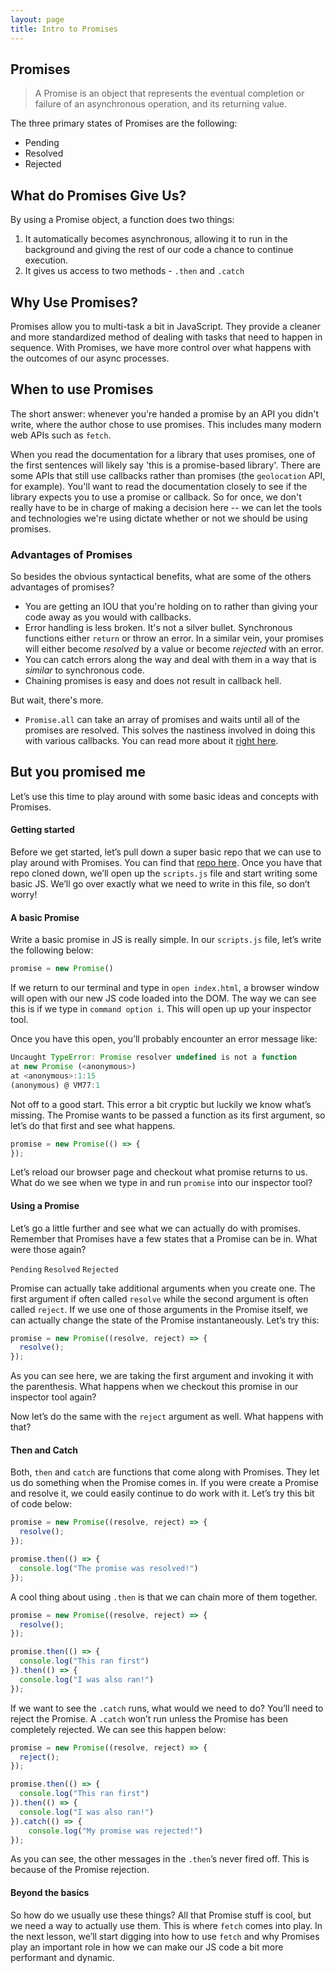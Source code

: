 ```yaml
---
layout: page
title: Intro to Promises
---
```


## Promises
> A Promise is an object that represents the eventual completion or failure of an asynchronous operation, and its returning value.

The three primary states of Promises are the following:

- Pending
- Resolved
- Rejected

## What do Promises Give Us?

By using a Promise object, a function does two things:

1. It automatically becomes asynchronous, allowing it to run in the background and giving the rest of our code a chance to continue execution.
2. It gives us access to two methods - `.then` and `.catch`

## Why Use Promises?
Promises allow you to multi-task a bit in JavaScript. They provide a cleaner and more standardized method of dealing with tasks that need to happen in sequence. With Promises, we have more control over what happens with the outcomes of our async processes.

## When to use Promises
The short answer: whenever you're handed a promise by an API you didn't write, where the author chose to use promises. This includes many modern web APIs such as `fetch`.

When you read the documentation for a library that uses promises, one of the first sentences will likely say 'this is a promise-based library'. There are some APIs that still use callbacks rather than promises (the `geolocation` API, for example). You'll want to read the documentation closely to see if the library expects you to use a promise or callback. So for once, we don't really have to be in charge of making a decision here -- we can let the tools and technologies we're using dictate whether or not we should be using promises.

### Advantages of Promises

So besides the obvious syntactical benefits, what are some of the others advantages of promises?

- You are getting an IOU that you're holding on to rather than giving your code away as you would with callbacks.
- Error handling is less broken. It's not a silver bullet. Synchronous functions either `return` or throw an error. In a similar vein, your promises will either become *resolved* by a value or become *rejected* with an error.
- You can catch errors along the way and deal with them in a way that is *similar* to synchronous code.
- Chaining promises is easy and does not result in callback hell.

But wait, there's more.

- `Promise.all` can take an array of promises and waits until all of the promises are resolved. This solves the nastiness involved in doing this with various callbacks. You can read more about it [right here](https://developer.mozilla.org/en-US/docs/Web/JavaScript/Reference/Global_Objects/Promise/all).

## But you promised me
Let’s use this time to play around with some basic ideas and concepts with Promises. 

#### Getting started

Before we get started, let’s pull down a super basic repo that we can use to play around with Promises. You can find that [repo here](https://github.com/corywest/base_js). Once you have that repo cloned down, we’ll open up the `scripts.js` file and start writing some basic JS. We’ll go over exactly what we need to write in this file, so don’t worry!  

#### A basic Promise

Write a basic promise in JS is really simple. In our `scripts.js` file, let’s write the following below:

```javascript 
promise = new Promise()
```

If we return to our terminal and type in `open index.html`, a browser window will open with our new JS code loaded into the DOM. The way we can see this is if we type in `command option i`. This will open up up your inspector tool. 

Once you have this open, you’ll probably encounter an error message like:

```javascript 
Uncaught TypeError: Promise resolver undefined is not a function
at new Promise (<anonymous>)
at <anonymous>:1:15
(anonymous) @ VM77:1

```

Not off to a good start. This error a bit cryptic but luckily we know what’s missing. The Promise wants to be passed a function as its first argument, so let’s do that first and see what happens. 

```javascript 
promise = new Promise(() => {
});
```

Let’s reload our browser page and checkout what promise returns to us. What do we see when we type in and run `promise` into our inspector tool? 

#### Using a Promise

Let’s go a little further and see what we can actually do with promises. Remember that Promises have a few states that a Promise can be in. What were those again? 

`Pending`
`Resolved`
`Rejected`

Promise can actually take additional arguments when you create one. The first argument if often called `resolve` while the second argument is often called `reject`. If we use one of those arguments in the Promise itself, we can actually change the state of the Promise instantaneously. Let’s try this:

```javascript 
promise = new Promise((resolve, reject) => {
  resolve();
});
```

As you can see here, we are taking the first argument and invoking it with the parenthesis. What happens when we checkout this promise in our inspector tool again? 

Now let’s do the same with the `reject` argument as well. What happens with that? 

#### Then and Catch

Both, `then` and `catch` are functions that come along with Promises. They let us do something when the Promise comes in. If you were create a Promise and resolve it, we could easily continue to do work with it. Let’s try this bit of code below: 

```javascript
promise = new Promise((resolve, reject) => {
  resolve();
});

promise.then(() => {
  console.log("The promise was resolved!")
});
```

A cool thing about using `.then` is that we can chain more of them together. 

```javascript
promise = new Promise((resolve, reject) => {
  resolve();
});

promise.then(() => {
  console.log("This ran first")
}).then(() => {
  console.log("I was also ran!")
});
```

If we want to see the `.catch` runs, what would we need to do? You’ll need to reject the Promise. A `.catch` won’t run unless the Promise has been completely rejected. We can see this happen below:

```javascript
promise = new Promise((resolve, reject) => {
  reject();
});

promise.then(() => {
  console.log("This ran first")
}).then(() => {
  console.log("I was also ran!")
}).catch(() => {
	console.log("My promise was rejected!")
});
```

As you can see, the other messages in the `.then`’s never fired off. This is because of the Promise rejection. 

#### Beyond the basics

So how do we usually use these things? All that Promise stuff is cool, but we need a way to actually use them. This is where `fetch` comes into play. In the next lesson, we’ll start digging into how to use `fetch` and why Promises play an important role in how we can make our JS code a bit more performant and dynamic.
